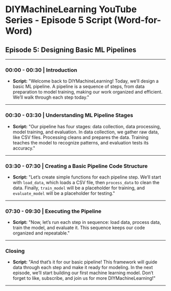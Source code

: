 
# DIYMachineLearning YouTube Series - Episode 5 Script (Word-for-Word)

## Episode 5: Designing Basic ML Pipelines

---

### 00:00 - 00:30 | Introduction
- **Script:** "Welcome back to DIYMachineLearning! Today, we’ll design a basic ML pipeline. A pipeline is a sequence of steps, from data preparation to model training, making our work organized and efficient. We’ll walk through each step today."

---

### 00:30 - 03:30 | Understanding ML Pipeline Stages
- **Script:** "Our pipeline has four stages: data collection, data processing, model training, and evaluation. In data collection, we gather raw data, like CSV files. Processing cleans and prepares the data. Training teaches the model to recognize patterns, and evaluation tests its accuracy."

---

### 03:30 - 07:30 | Creating a Basic Pipeline Code Structure
- **Script:** "Let’s create simple functions for each pipeline step. We’ll start with `load_data`, which loads a CSV file, then `process_data` to clean the data. Finally, `train_model` will be a placeholder for training, and `evaluate_model` will be a placeholder for testing."

---

### 07:30 - 09:30 | Executing the Pipeline
- **Script:** "Now, let’s run each step in sequence: load data, process data, train the model, and evaluate it. This sequence keeps our code organized and repeatable."

---

### Closing
- **Script:** "And that’s it for our basic pipeline! This framework will guide data through each step and make it ready for modeling. In the next episode, we’ll start building our first machine learning model. Don’t forget to like, subscribe, and join us for more DIYMachineLearning!"

---
